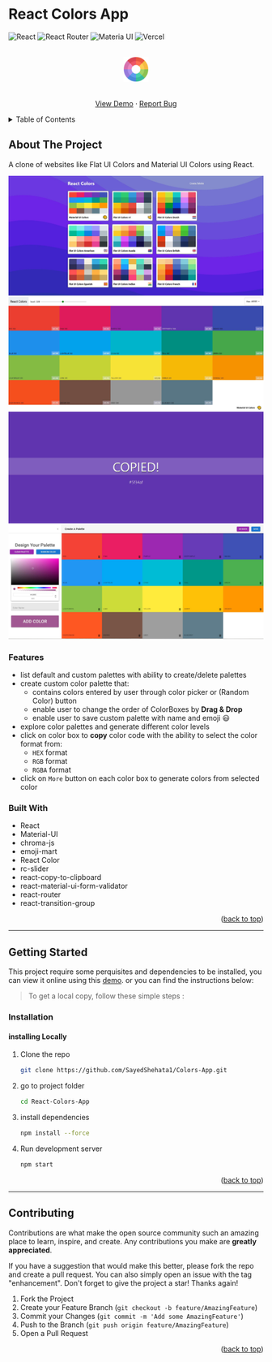 # React Colors App

<div id="top"></div>

![React](https://img.shields.io/badge/React-20232A?style=for-the-badge&logo=react&logoColor=61DAFB)
![React Router](https://img.shields.io/badge/React_Router-CA4245?style=for-the-badge&logo=react-router&logoColor=white)
![Materia UI](https://img.shields.io/badge/Material%20UI-007FFF?style=for-the-badge&logo=mui&logoColor=white)
![Vercel](https://img.shields.io/badge/Vercel-000000?style=for-the-badge&logo=vercel&logoColor=white)

<!-- PROJECT LOGO -->
<div align="center">
  <br>
  <a href="https://react--colors-app.vercel.app/">
      <img src="./public/logo512.png" alt="Logo" height="50" >
    </a>
  <br>
  <br>

  <p align="center">
  <a href="https://react--colors-app.vercel.app/">View Demo</a>
    ·
    <a href="https://github.com/SayedShehata1/Colors-App/issues">Report Bug</a>
  </p>
</div>

<!-- TABLE OF CONTENTS -->
<details>
  <summary>Table of Contents</summary>
  <ol>
    <li>
      <a href="#about-the-project">About The Project</a>
      <ul>
        <li><a href="#features">Features</a></li>
        <li><a href="#built-with">Built With</a></li>
      </ul>
    </li>
    <li>
      <a href="#getting-started">Getting Started</a>
      <ul>
        <li><a href="#installation">Installation</a></li>
      </ul>
    </li>
    <li><a href="#contributing">Contributing</a></li>
  </ol>
</details>

<!-- ABOUT THE PROJECT -->

## About The Project

A clone of websites like Flat UI Colors and Material UI Colors using React.

![Preview](./src/assets/preview-1.png)
![Preview](./src/assets/preview-2.png)
![Preview](./src/assets/preview-3.png)
![Preview](./src/assets/preview-4.png)

### Features

- list default and custom palettes with ability to create/delete palettes
- create custom color palette that:
  - contains colors entered by user through color picker or (Random Color) button
  - enable user to change the order of ColorBoxes by **Drag & Drop**
  - enable user to save custom palette with name and emoji :smiley:
- explore color palettes and generate different color levels
- click on color box to **copy** color code with the ability to select the color format from:
  - `HEX` format
  - `RGB` format
  - `RGBA` format
- click on `More` button on each color box to generate colors from selected color

### Built With

- React
- Material-UI
- chroma-js
- emoji-mart
- React Color
- rc-slider
- react-copy-to-clipboard
- react-material-ui-form-validator
- react-router
- react-transition-group

<p align="right">(<a href="#top">back to top</a>)</p>

---

## Getting Started

This project require some perquisites and dependencies to be installed, you can view it online using this [demo](https://react--colors-app.vercel.app/). or you can find the instructions below:

> To get a local copy, follow these simple steps :

### Installation

#### installing Locally

1. Clone the repo

   ```sh
   git clone https://github.com/SayedShehata1/Colors-App.git
   ```

2. go to project folder

   ```sh
   cd React-Colors-App
   ```

3. install dependencies

   ```bash
   npm install --force
   ```

4. Run development server

   ```sh
   npm start
   ```

<p align="right">(<a href="#top">back to top</a>)</p>

---

<!-- CONTRIBUTING -->

## Contributing

Contributions are what make the open source community such an amazing place to learn, inspire, and create. Any contributions you make are **greatly appreciated**.

If you have a suggestion that would make this better, please fork the repo and create a pull request. You can also simply open an issue with the tag "enhancement".
Don't forget to give the project a star! Thanks again!

1. Fork the Project
2. Create your Feature Branch (`git checkout -b feature/AmazingFeature`)
3. Commit your Changes (`git commit -m 'Add some AmazingFeature'`)
4. Push to the Branch (`git push origin feature/AmazingFeature`)
5. Open a Pull Request

<p align="right">(<a href="#top">back to top</a>)</p>
